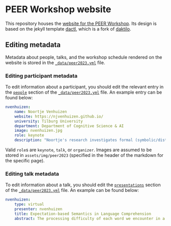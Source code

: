 # PEER Workshop website

This repository houses the [website for the PEER Workshop](http://peer-workshop.github.io). Its design is based on the jekyll template [dactl](https://github.com/melangue/dactl), which is a fork of [daktilo](https://github.com/kronik3r/daktilo).

## Editing metadata

Metadata about people, talks, and the workshop schedule rendered on the website is stored in the [`_data/peer2023.yml`](https://github.com/peer-workshop/peer-workshop.github.io/blob/main/_data/peer2023.yml) file.

### Editing participant metadata

To edit information about a participant, you should edit the relevant entry in the [`people`](https://github.com/peer-workshop/peer-workshop.github.io/blob/main/_data/peer2023.yml#L1) section of the [`_data/peer2023.yml`](https://github.com/peer-workshop/peer-workshop.github.io/blob/main/_data/peer2023.yml) file. An example entry can be found below:

```yaml
nvenhuizen:
    name: Noortje Venhuizen
    website: https://njvenhuizen.github.io/
    university: Tilburg University
    department: Department of Cognitive Science & AI
    image: nvenhuizen.jpg
    role: keynote
    description: "Noortje's research investigates formal (symbolic/distributional/probabilistic) models of linguistic meaning and how they can be applied and evaluated, using cognitive modeling, behavioral experiments, and computational methods in natural language understanding."
```

Valid `role`s are `keynote`, `talk`, or `organizer`. Images are assumed to be stored in `assets/img/peer2023` (specified in the header of the markdown for the specific page).

### Editing talk metadata

To edit information about a talk, you should edit the [`presentations`](https://github.com/peer-workshop/peer-workshop.github.io/blob/main/_data/peer2023.yml#L81) section of the [`_data/peer2023.yml`](https://github.com/peer-workshop/peer-workshop.github.io/blob/main/_data/peer2023.yml) file. An example can be found below:

```yaml
nvenhuizen:
    type: virtual
    presenter: nvenhuizen
    title: Expectation-based Semantics in Language Comprehension
    abstract: The processing difficulty of each word we encounter in a sentence is affected by both our prior linguistic experience and our general knowledge about the world. Computational models of incremental language processing have, however, been limited in accounting for the influence of world knowledge. I present an incremental model of language comprehension that integrates linguistic experience and world knowledge at the level of utterance interpretation. Our model constructs--on a word-by-word basis--rich, distributed representations that capture utterance meaning in terms of propositional co-occurrence across formal model structures. These Distributional Formal Semantics representations are inherently compositional and probabilistic, capturing entailment as well as probabilistic inference. To quantify linguistic processing effort in the model, we adopt Surprisal Theory; in contrast with typical language model implementations of surprisal, our model instantiates surprisal as a comprehension-centric metric that reflects the likelihood of the unfolding utterance meaning as established after processing each word. I will present simulations that illustrate how the model captures processing effects from various semantic phenomena and how linguistic experience and world knowledge combine in determining online expectations. Finally, I will discuss implications of our approach for neurocognitive theories and models of language comprehension.
```
